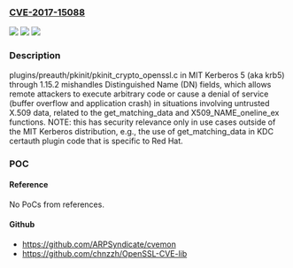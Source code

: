 ### [CVE-2017-15088](https://cve.mitre.org/cgi-bin/cvename.cgi?name=CVE-2017-15088)
![](https://img.shields.io/static/v1?label=Product&message=krb5%201.5&color=blue)
![](https://img.shields.io/static/v1?label=Version&message=krb5%201.5%20&color=brightgreen)
![](https://img.shields.io/static/v1?label=Vulnerability&message=CWE-121&color=brightgreen)

### Description

plugins/preauth/pkinit/pkinit_crypto_openssl.c in MIT Kerberos 5 (aka krb5) through 1.15.2 mishandles Distinguished Name (DN) fields, which allows remote attackers to execute arbitrary code or cause a denial of service (buffer overflow and application crash) in situations involving untrusted X.509 data, related to the get_matching_data and X509_NAME_oneline_ex functions. NOTE: this has security relevance only in use cases outside of the MIT Kerberos distribution, e.g., the use of get_matching_data in KDC certauth plugin code that is specific to Red Hat.

### POC

#### Reference
No PoCs from references.

#### Github
- https://github.com/ARPSyndicate/cvemon
- https://github.com/chnzzh/OpenSSL-CVE-lib


